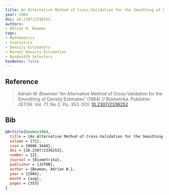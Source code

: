 ```yaml
---
title: An Alternative Method of Cross-Validation for the Smoothing of Density Estimates
year: 1984
doi: 10.2307/2336252
authors:
- Adrian W. Bowman
tags:
- Mathematics
- Statistics
- Density Estimators
- Kernel Density Estimation
- Bandwidth Selectors
hasNotes: false
---
```


## Reference

> <i>Adrian W. Bowman</i> “An Alternative Method of Cross-Validation for the Smoothing of Density Estimates” (1984) // Biometrika. Publisher: JSTOR. Vol.&nbsp;71. No&nbsp;2. Pp.&nbsp;353. DOI:&nbsp;<a href='https://doi.org/10.2307/2336252'>10.2307/2336252</a>

## Bib

```bib
@Article{bowman1984,
  title = {An Alternative Method of Cross-Validation for the Smoothing of Density Estimates},
  volume = {71},
  issn = {0006-3444},
  doi = {10.2307/2336252},
  number = {2},
  journal = {Biometrika},
  publisher = {JSTOR},
  author = {Bowman, Adrian W.},
  year = {1984},
  month = {aug},
  pages = {353}
}
```

